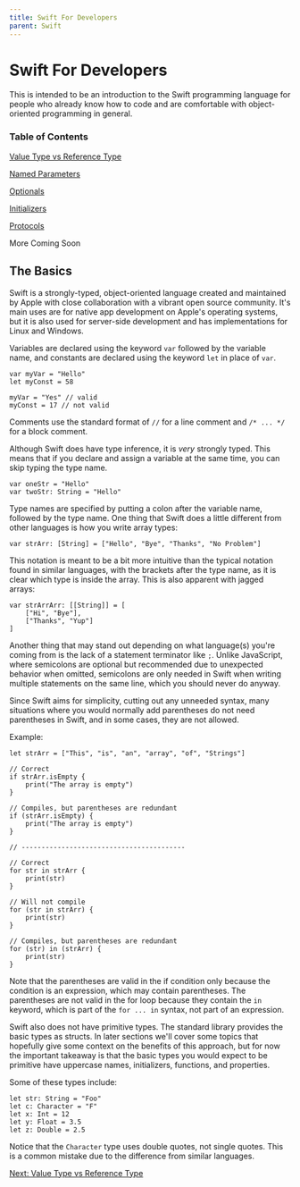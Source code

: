 ```yaml
---
title: Swift For Developers
parent: Swift
---
```

# Swift For Developers

This is intended to be an introduction to the Swift programming language for people who already know how to code and are comfortable with object-oriented programming in general.

### Table of Contents

[Value Type vs Reference Type](1-struct-class.md)

[Named Parameters](2-named-parameters.md)

[Optionals](3-optionals.md)

[Initializers](4-initializers.md)

[Protocols](5-protocols.md)

More Coming Soon

## The Basics
Swift is a strongly-typed, object-oriented language created and maintained by Apple with close collaboration with a vibrant open source community. It's main uses are for native app development on Apple's operating systems, but it is also used for server-side development and has implementations for Linux and Windows.

Variables are declared using the keyword `var` followed by the variable name, and constants are declared using the keyword `let` in place of `var`.

```
var myVar = "Hello"
let myConst = 58

myVar = "Yes" // valid
myConst = 17 // not valid
```

Comments use the standard format of `//` for a line comment and `/* ... */` for a block comment.

Although Swift does have type inference, it is *very* strongly typed. This means that if you declare and assign a variable at the same time, you can skip typing the type name.

```
var oneStr = "Hello"
var twoStr: String = "Hello"
```

Type names are specified by putting a colon after the variable name, followed by the type name. One thing that Swift does a little different from other languages is how you write array types:
```
var strArr: [String] = ["Hello", "Bye", "Thanks", "No Problem"]
```

This notation is meant to be a bit more intuitive than the typical notation found in similar languages, with the brackets after the type name, as it is clear which type is inside the array. This is also apparent with jagged arrays:

```
var strArrArr: [[String]] = [
    ["Hi", "Bye"],
    ["Thanks", "Yup"]
]
```

Another thing that may stand out depending on what language(s) you're coming from is the lack of a statement terminator like `;`. Unlike JavaScript, where semicolons are optional but recommended due to unexpected behavior when omitted, semicolons are only needed in Swift when writing multiple statements on the same line, which you should never do anyway.

Since Swift aims for simplicity, cutting out any unneeded syntax, many situations where you would normally add parentheses do not need parentheses in Swift, and in some cases, they are not allowed.

Example:
```
let strArr = ["This", "is", "an", "array", "of", "Strings"]

// Correct
if strArr.isEmpty {
    print("The array is empty")
}

// Compiles, but parentheses are redundant
if (strArr.isEmpty) {
    print("The array is empty")
}

// -----------------------------------------

// Correct
for str in strArr {
    print(str)
}

// Will not compile
for (str in strArr) {
    print(str)
}

// Compiles, but parentheses are redundant
for (str) in (strArr) {
    print(str)
}
```

Note that the parentheses are valid in the if condition only because the condition is an expression, which may contain parentheses. The parentheses are not valid in the for loop because they contain the `in` keyword, which is part of the `for ... in` syntax, not part of an expression.

Swift also does not have primitive types. The standard library provides the basic types as structs. In later sections we'll cover some topics that hopefully give some context on the benefits of this approach, but for now the important takeaway is that the basic types you would expect to be primitive have uppercase names, initializers, functions, and properties.

Some of these types include:
```
let str: String = "Foo"
let c: Character = "F"
let x: Int = 12
let y: Float = 3.5
let z: Double = 2.5
```
Notice that the `Character` type uses double quotes, not single quotes. This is a common mistake due to the difference from similar languages.

[Next: Value Type vs Reference Type](1-struct-class.md)

